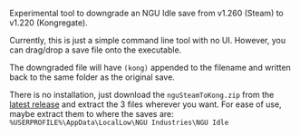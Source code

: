 Experimental tool to downgrade an NGU Idle save from v1.260 (Steam) to v1.220 (Kongregate).

Currently, this is just a simple command line tool with no UI. However, you can drag/drop a save file onto the executable.

The downgraded file will have `(kong)` appended to the filename and written back to the same folder as the original save.

There is no installation, just download the `nguSteamToKong.zip` from the [latest release](https://github.com/jshepler/nguSteamToKong/releases/latest) and extract the 3 files wherever you want. For ease of use, maybe extract them to where the saves are: `%USERPROFILE%\AppData\LocalLow\NGU Industries\NGU Idle`
